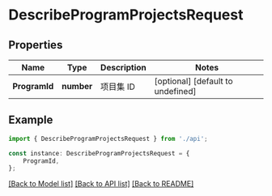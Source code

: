 # DescribeProgramProjectsRequest


## Properties

Name | Type | Description | Notes
------------ | ------------- | ------------- | -------------
**ProgramId** | **number** | 项目集 ID | [optional] [default to undefined]

## Example

```typescript
import { DescribeProgramProjectsRequest } from './api';

const instance: DescribeProgramProjectsRequest = {
    ProgramId,
};
```

[[Back to Model list]](../README.md#documentation-for-models) [[Back to API list]](../README.md#documentation-for-api-endpoints) [[Back to README]](../README.md)
